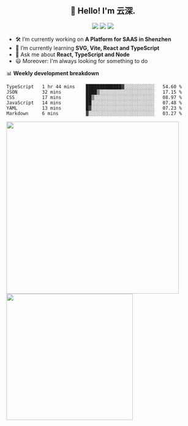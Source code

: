 <h2 align="center">👋 Hello! I'm 云深.</h2>

<div align="center"><a href="https://github.com/yunsii/yunsii"><img src="https://komarev.com/ghpvc/?username=yunsii&color=08979c" /></a> <a href="https://stackoverflow.com/users/8335317"><img src="https://img.shields.io/badge/Stack_Overflow-FE7A16?logo=stack-overflow&logoColor=white" /></a> <a href="https://juejin.cn/user/2752832849055864"><img src="https://img.shields.io/badge/@-%E6%8E%98%E9%87%91-3e80f7.svg" /></a></div>

- 🛠 I’m currently working on **A Platform for SAAS in Shenzhen**
- 🚀 I’m currently learning **SVG, Vite, React and TypeScript**
- 💬 Ask me about **React, TypeScript and Node**
- 😃 Moreover: I'm always looking for something to do

📊 **Weekly development breakdown**

<!--START_SECTION:waka-->

```text
TypeScript   1 hr 44 mins    █████████████▓░░░░░░░░░░░   54.60 %
JSON         32 mins         ████▒░░░░░░░░░░░░░░░░░░░░   17.15 %
CSS          17 mins         ██▒░░░░░░░░░░░░░░░░░░░░░░   08.97 %
JavaScript   14 mins         ██░░░░░░░░░░░░░░░░░░░░░░░   07.48 %
YAML         13 mins         █▓░░░░░░░░░░░░░░░░░░░░░░░   07.23 %
Markdown     6 mins          ▓░░░░░░░░░░░░░░░░░░░░░░░░   03.27 %
```

<!--END_SECTION:waka-->

<p>
<img align="left" width="450" src="https://github-readme-stats.vercel.app/api?username=yunsii&custom_title=Yuns's Github Stats&theme=graywhite&hide_border=true&disable_animations=true"/> <img align="left" width="330" src="https://github-readme-stats.vercel.app/api/top-langs/?username=yunsii&layout=compact&theme=graywhite&hide_border=true"/>
</p>
